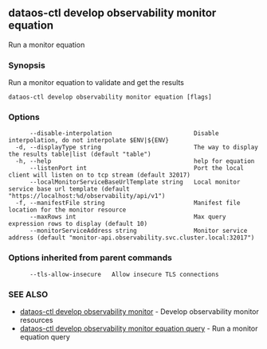 ## dataos-ctl develop observability monitor equation

Run a monitor equation

### Synopsis

Run a monitor equation to validate and get the results

```
dataos-ctl develop observability monitor equation [flags]
```

### Options

```
      --disable-interpolation                       Disable interpolation, do not interpolate $ENV|${ENV}
  -d, --displayType string                          The way to display the results table|list (default "table")
  -h, --help                                        help for equation
      --listenPort int                              Port the local client will listen on to tcp stream (default 32017)
      --localMonitorServiceBaseUrlTemplate string   Local monitor service base url template (default "https://localhost:%d/observability/api/v1")
  -f, --manifestFile string                         Manifest file location for the monitor resource
      --maxRows int                                 Max query expression rows to display (default 10)
      --monitorServiceAddress string                Monitor service address (default "monitor-api.observability.svc.cluster.local:32017")
```

### Options inherited from parent commands

```
      --tls-allow-insecure   Allow insecure TLS connections
```

### SEE ALSO

* [dataos-ctl develop observability monitor](dataos-ctl_develop_observability_monitor.md)	 - Develop observability monitor resources
* [dataos-ctl develop observability monitor equation query](dataos-ctl_develop_observability_monitor_equation_query.md)	 - Run a monitor equation query

